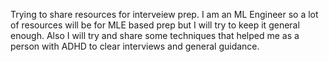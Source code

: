 Trying to share resources for interveiew prep. 
I am an ML Engineer so a lot of resources will be for MLE based prep but I will try to keep it general enough. 
Also I will try and share some techniques that helped me as a person with ADHD to clear interviews and general guidance. 
